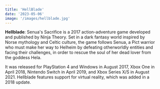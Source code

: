 ```yaml
---
title: 'HellBlade'
date: '2023-05-06'
image: '/images/hellblade.jpg'
---
```


**Hellblade**: Senua's Sacrifice is a 2017 action-adventure game developed and published by Ninja Theory. Set in a dark fantasy world inspired by Norse mythology and Celtic culture, the game follows Senua, a Pict warrior who must make her way to Helheim by defeating otherworldly entities and facing their challenges, in order to rescue the soul of her dead lover from the goddess Hela.

It was released for PlayStation 4 and Windows in August 2017, Xbox One in April 2018, Nintendo Switch in April 2019, and Xbox Series X/S in August 2021. Hellblade features support for virtual reality, which was added in a 2018 update.
